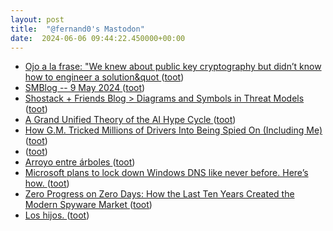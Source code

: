 ```yaml
---
layout: post
title:  "@fernand0's Mastodon"
date:  2024-06-06 09:44:22.450000+00:00
---
```

*  [Ojo a la frase: &quot;We knew about public key cryptography but didn’t know how to engineer a solution&quot ](https://mastodon.social/@fernand0/112569028604854464) ([toot](https://mastodon.social/@fernand0/112569028604854464))
*  [SMBlog -- 9 May 2024 ](https://www.cs.columbia.edu/~smb/blog/2024-05/2024-05-09.htm) ([toot](https://mastodon.social/@fernand0/112568909754885580))
*  [Shostack + Friends Blog > Diagrams and Symbols in Threat Models ](https://shostack.org/blog/diagrams-and-symbols-in-threat-models) ([toot](https://mastodon.social/@fernand0/112568777433849762))
*  [A Grand Unified Theory of the AI Hype Cycle ](https://blog.glyph.im/2024/05/grand-unified-ai-hype.htm) ([toot](https://mastodon.social/@fernand0/112568570689651983))
*  [How G.M. Tricked Millions of Drivers Into Being Spied On (Including Me) ](https://www.nytimes.com/2024/04/23/technology/general-motors-spying-driver-data-consent.html?unlocked_article_code=1.m00.gIzH.YdQ-yszzdzq) ([toot](https://mastodon.social/@fernand0/112567018516372344))
*  [ ](https://mastodon.social/users/fernand0/statuses/112565584073803843/activity) ([toot](https://mastodon.social/users/fernand0/statuses/112565584073803843/activity))
*  [Arroyo entre árboles ](https://www.flickr.com/photos/fernand0/53763794998) ([toot](https://mastodon.social/@fernand0/112565229668928950))
*  [Microsoft plans to lock down Windows DNS like never before. Here’s how. ](https://arstechnica.com/security/2024/05/microsoft-plans-to-lock-down-windows-dns-like-never-before-heres-how) ([toot](https://mastodon.social/@fernand0/112565200268796469))
*  [Zero Progress on Zero Days: How the Last Ten Years Created the Modern Spyware Market  ](https://papers.ssrn.com/sol3/papers.cfm?abstract_id=4626426) ([toot](https://mastodon.social/@fernand0/112564944861826178))
*  [Los hijos. ](https://avecesunafoto.wordpress.com/2024/06/05/los-hijos-4) ([toot](https://mastodon.social/@fernand0/112564735523972460))
